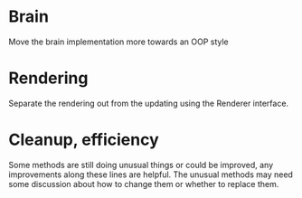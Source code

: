 # Brain
Move the brain implementation more towards an OOP style

# Rendering
Separate the rendering out from the updating using the Renderer interface.

# Cleanup, efficiency
Some methods are still doing unusual things or could be improved, any improvements along these lines are helpful. The unusual methods may need some discussion about how to change them or whether to replace them.
